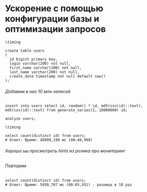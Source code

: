 # Ускорение с помощью конфигурации базы и оптимизации запросов
```
\timing
```
```
create table users
(
  id bigint primary key,
  login varchar(200) not null,
  first_name varchar(200) not null,
  last_name varchar(200) not null,
  create_date timestamp not null default now()
);
```
###### Добавим в нее 10 млн записей
```
insert into users select id, random() * id, md5(sin(id)::text), md5(cos(id)::text) from generate_series(1, 10000000) id;
```
```
analyze users;
```
```
\timing
```
```
select count(distinct id) from users;
# Ответ: Время: 48999,199 мс (00:48,999)
```
###### Хорошо ьы просмотреть hints из ролика про мониторинг
###### Повторим
```
select count(distinct id) from users;
# Ответ: Время: 5930,707 мс (00:05,931) - разница в 10 раз
```































